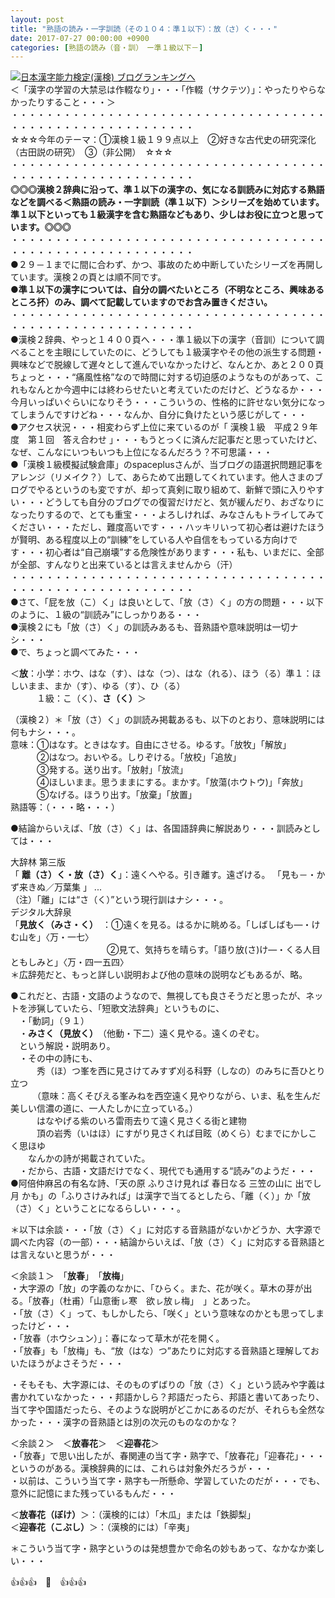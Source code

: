 ```yaml
---
layout: post
title: "熟語の読み・一字訓読（その１０４：準１以下）：放（さ）く・・・"
date: 2017-07-27 00:00:00 +0900
categories: [熟語の読み（音・訓）　ー準１級以下－]
---
```


[![](/syuusyuu9701/assets/images/熟語の読み・一字訓読（その１０４：準１以下）：放（さ）く・・・-br_c_3028_1.gif)](http://blog.with2.net/link.php?1659096:3028 "日本漢字能力検定(漢検) ブログランキングへ")[日本漢字能力検定(漢検) ブログランキングへ](http://blog.with2.net/link.php?1659096:3028)  
＜「漢字の学習の大禁忌は作輟なり」・・・「作輟（サクテツ）」：やったりやらなかったりすること・・・＞  
・・・・・・・・・・・・・・・・・・・・・・・・・・・・・・・・・・・・・・・・・・・・・・・・・・・・・・・・・  
☆☆☆今年のテーマ：①漢検１級１９９点以上　②好きな古代史の研究深化（古田説の研究）　③（非公開）　☆☆☆　　  
・・・・・・・・・・・・・・・・・・・・・・・・・・・・・・・・・・・・・・・・・・・・・・・・・・・・・・・・・  
**◎◎◎漢検２辞典に沿って、準１以下の漢字の、気になる訓読みに対応する熟語などを調べる＜熟語の読み・一字訓読（準１以下）＞シリーズを始めています。準１以下といっても１級漢字を含む熟語などもあり、少しはお役に立つと思っています。◎◎◎**  
・・・・・・・・・・・・・・・・・・・・・・・・・・・・・・・・・・・・・・・・・・・・・・・・・・・・・・・・・  
●２９－１までに間に合わず、かつ、事故のため中断していたシリーズを再開しています。漢検２の頁とは順不同です。  
**●準１以下の漢字については、自分の調べたいところ（不明なところ、興味あるところ抔）のみ、調べて記載していますのでお含み置きください。**  
・・・・・・・・・・・・・・・・・・・・・・・・・・・・・・・・・・・・・・・・・・・・・・・・・・・・・・・・・  
●漢検２辞典、やっと１４００頁へ・・・準１級以下の漢字（音訓）について調べることを主眼にしていたのに、どうしても１級漢字やその他の派生する問題・興味などで脱線して遅々として進んでいなかったけど、なんとか、あと２００頁ちょっと・・・“痛風性格”なので時間に対する切迫感のようなものがあって、これもなんとか今週中には終わらせたいと考えていたのだけど、どうなるか・・・今月いっぱいぐらいになりそう・・・こういうの、性格的に許せない気分になってしまうんですけどね・・・なんか、自分に負けたという感じがして・・・  
●アクセス状況・・・相変わらず上位に来ているのが「 漢検１級　平成２９年度　第１回　答え合わせ 」・・・もうとっくに済んだ記事だと思っていたけど、なぜ、こんなにいつもいつも上位になるんだろう？不可思議・・・  
●「漢検１級模擬試験倉庫」のspaceplusさんが、当ブログの語選択問題記事をアレンジ（リメイク？）して、あらためて出題してくれています。他人さまのブログでやるというのも変ですが、却って真剣に取り組めて、新鮮で頭に入りやすい・・・どうしても自分のブログでの復習だけだと、気が緩んだり、おざなりになったりするので、とても重宝・・・よろしければ、みなさんもトライしてみてください・・・ただし、難度高いです・・・ハッキリいって初心者は避けたほうが賢明、ある程度以上の“訓練”をしている人や自信をもっている方向けです・・・初心者は“自己崩壊”する危険性があります・・・私も、いまだに、全部が全部、すんなりと出来ているとは言えませんから（汗）  
・・・・・・・・・・・・・・・・・・・・・・・・・・・・・・・・・・・・・・・・・・・・・・・・・・・・・・・・・  
●さて、「屁を放（こ）く」は良いとして、「放（さ）く」の方の問題・・・以下のように、１級の“訓読み”にしっかりある・・・  
●漢検２にも「放（さ）く」の訓読みあるも、音熟語や意味説明は一切ナシ・・・  
●で、ちょっと調べてみた・・・  
  
＜**放**：小学：ホウ、はな（す）、はな（つ）、はな（れる）、ほう（る）準１：ほしいまま、まか（す）、ゆる（す）、ひ（る）  
　　　１級：こ（く）、**さ（く）**＞  
  
（漢検２）＊「放（さ）く」の訓読み掲載あるも、以下のとおり、意味説明には何もナシ・・・。  
意味：①はなす。ときはなす。自由にさせる。ゆるす。「放牧」「解放」   
　　　②はなつ。おいやる。しりぞける。「放校」「追放」   
　　　③発する。送り出す。「放射」「放流」   
　　　④ほしいまま。思うままにする。まかす。「放蕩(ホウトウ)」「奔放」   
　　　⑤なげる。ほうり出す。「放棄」「放置」  
熟語等：（・・・略・・・）  
  
●結論からいえば、「放（さ）く」は、各国語辞典に解説あり・・・訓読みとしては・・・  
  
大辞林 第三版   
「 **離（さ）く・放（さ）く**」：遠くへやる。引き離す。遠ざける。 「見も－・かず来きぬ／万葉集 」 ...  
（注）「離」には“さ（く）”という現行訓はナシ・・・。  
デジタル大辞泉  
「**見放く（みさ・く）**　：①遠くを見る。はるかに眺める。「しばしばも―・けむ山を」〈万・一七〉  
　　　　　　　　　　　②見て、気持ちを晴らす。「語り放(さ)け―・くる人目ともしみと」〈万・四一五四〉   
＊広辞苑だと、もっと詳しい説明および他の意味の説明などもあるが、略。  
  
●これだと、古語・文語のようなので、無視しても良さそうだと思ったが、ネットを渉猟していたら、「短歌文法辞典」というものに、  
　・「動詞」（９１）  
　・**みさく（見放く）**　（他動・下二）遠く見やる。遠くのぞむ。  
　という解説・説明あり。  
　・その中の詩にも、  
　　　秀（ほ）つ峯を西に見さけてみすず刈る科野（しなの）のみちに吾ひとり立つ　   
　　　（意味：高くそびえる峯みねを西空遠く見やりながら、いま、私を生んだ美しい信濃の道に、一人たしかに立っている。）  
　　　はなやげる紫のいろ雷雨去りて遠く見さくる街と建物　　  
　　　頂の岩秀（いはほ）にすがり見さくれば目眩（めくら）むまでにかしこく思ほゆ 　  
　　なんかの詩が掲載されていた。  
　・だから、古語・文語だけでなく、現代でも通用する“読み”のようだ・・・  
●阿倍仲麻呂の有名な詩、「天の原 ふりさけ見れば 春日なる 三笠の山に 出でし月 かも」の「ふりさけみれば」は漢字で当てるとしたら、「離（く）」か「放（さ）く」ということになるらしい・・・。  
  
＊以下は余談・・・「放（さ）く」に対応する音熟語がないかどうか、大字源で調べた内容（の一部）・・・結論からいえば、「放（さ）く」に対応する音熟語とは言えないと思うが・・・  
  
＜余談１＞　「**放春**」　「**放梅**」  
・大字源の「放」の字義のなかに、「ひらく。また、花が咲く。草木の芽が出る。「放春」（杜甫）「山意衝ㇾ寒　欲ㇾ放ㇾ梅」　」とあった。  
・「放（さ）く」って、もしかしたら、「咲く」という意味なのかとも思ってしまったけど・・・  
・「放春（ホウシュン）」：春になって草木が花を開く。  
・「放春」も「放梅」も、“放（はな）つ”あたりに対応する音熟語と理解しておいたほうがよさそうだ・・・  
  
・そもそも、大字源には、そのものずばりの「放（さ）く」という読みや字義は書かれていなかった・・・邦語かしら？邦語だったら、邦語と書いてあったり、当て字や国語だったら、そのような説明がどこかにあるのだが、それらも全然なかった・・・漢字の音熟語とは別の次元のものなのかな？  
  
  
＜余談２＞　＜**放春花**＞　＜**迎春花**＞  
・「放春」で思い出したが、春関連の当て字・熟字で、「放春花」「迎春花」・・・というのがある。漢検辞典的には、これらは対象外だろうが・・・  
・以前は、こういう当て字・熟字も一所懸命、学習していたのだが・・・でも、意外に記憶にまた残っているもんだ・・・  
  
＜**放春花（ぼけ）**＞：（漢検的には）「木瓜」または「鉄脚梨」  
＜**迎春花（こぶし）**＞：（漢検的には）「辛夷」  
  
＊こういう当て字・熟字というのは発想豊かで命名の妙もあって、なかなか楽しい・・・  
  
👍👍👍　🐔　👍👍👍